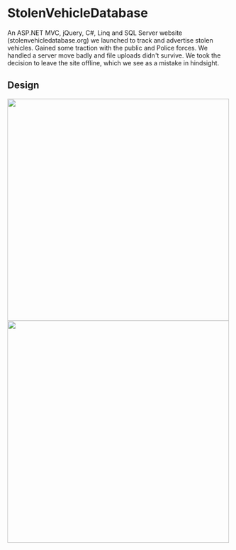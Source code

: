 # StolenVehicleDatabase
An ASP.NET MVC, jQuery, C#, Linq and SQL Server website (stolenvehicledatabase.org) we launched to track and advertise stolen vehicles. Gained some traction with the public and Police forces. We handled a server move badly and file uploads didn't survive. We took the decision to leave the site offline, which we see as a mistake in hindsight.

## Design

<img src="https://londonbikersarchive.blob.core.windows.net/github/svd%201.jpg" width="500" />

<img src="https://londonbikersarchive.blob.core.windows.net/github/svd%202.jpg" width="500" />
